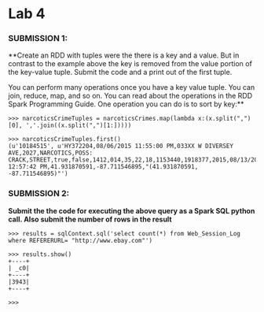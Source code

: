 # Lab 4

### SUBMISSION 1:

**Create an RDD with tuples were the there is a key and a value. But in contrast to the example above the key is removed from the value portion of the key-value tuple. Submit the code and a print out of the first tuple.

You can perform many operations once you have a key value tuple. You can join, reduce, map, and so on. You can read about the operations in the RDD Spark Programming Guide. One operation you can do is to sort by key:**

```
>>> narcoticsCrimeTuples = narcoticsCrimes.map(lambda x:(x.split(",")[0], ','.join((x.split(",")[1:]))))

>>> narcoticsCrimeTuples.first()
(u'10184515', u'HY372204,08/06/2015 11:55:00 PM,033XX W DIVERSEY AVE,2027,NARCOTICS,POSS: CRACK,STREET,true,false,1412,014,35,22,18,1153440,1918377,2015,08/13/2015 12:57:42 PM,41.931870591,-87.711546895,"(41.931870591, -87.711546895)"')
```

### SUBMISSION 2: 

**Submit the the code for executing the above query as a Spark SQL python call. Also submit the number of rows in the result**

```
>>> results = sqlContext.sql('select count(*) from Web_Session_Log where REFERERURL= "http://www.ebay.com"')

>>> results.show()
+----+
| _c0|
+----+
|3943|
+----+

>>> 
```